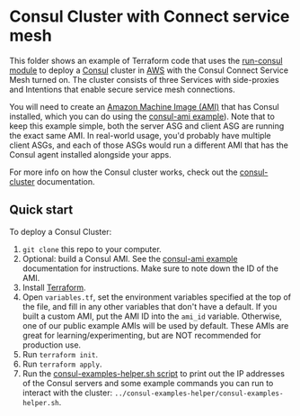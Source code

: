 # Consul Cluster with Connect service mesh

This folder shows an example of Terraform code that uses the [run-consul module](https://github.com/hashicorp/terraform-aws-consul/tree/master/modules/consul-cluster) to deploy
a [Consul](https://www.consul.io/) cluster in [AWS](https://aws.amazon.com/) with the Consul Connect Service Mesh turned on. The cluster consists of three Services with
side-proxies and Intentions that enable secure service mesh connections.

You will need to create an [Amazon Machine Image (AMI)](http://docs.aws.amazon.com/AWSEC2/latest/UserGuide/AMIs.html)
that has Consul installed, which you can do using the [consul-ami example](https://github.com/hashicorp/terraform-aws-consul/tree/master/examples/consul-ami)). Note that to keep
this example simple, both the server ASG and client ASG are running the exact same AMI. In real-world usage, you'd
probably have multiple client ASGs, and each of those ASGs would run a different AMI that has the Consul agent
installed alongside your apps.

For more info on how the Consul cluster works, check out the [consul-cluster](https://github.com/hashicorp/terraform-aws-consul/tree/master/modules/consul-cluster) documentation.



## Quick start

To deploy a Consul Cluster:

1. `git clone` this repo to your computer.
1. Optional: build a Consul AMI. See the [consul-ami example](https://github.com/hashicorp/terraform-aws-consul/tree/master/examples/consul-ami) documentation for instructions. Make sure to
   note down the ID of the AMI.
1. Install [Terraform](https://www.terraform.io/).
1. Open `variables.tf`, set the environment variables specified at the top of the file, and fill in any other variables that
   don't have a default. If you built a custom AMI, put the AMI ID into the `ami_id` variable. Otherwise, one of our
   public example AMIs will be used by default. These AMIs are great for learning/experimenting, but are NOT
   recommended for production use.
1. Run `terraform init`.
1. Run `terraform apply`.
1. Run the [consul-examples-helper.sh script](https://github.com/hashicorp/terraform-aws-consul/tree/master/examples/consul-examples-helper/consul-examples-helper.sh) to
   print out the IP addresses of the Consul servers and some example commands you can run to interact with the cluster:
   `../consul-examples-helper/consul-examples-helper.sh`.
